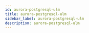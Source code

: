 ```yaml
---
id: aurora-postgresql-ulm
title: aurora-postgresql-ulm
sidebar_label: aurora-postgresql-ulm
description: aurora-postgresql-ulm
---
```

